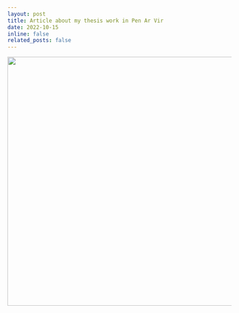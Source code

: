 ```yaml
---
layout: post
title: Article about my thesis work in Pen Ar Vir
date: 2022-10-15
inline: false
related_posts: false
---
```


<center><img width="560" src="../../assets/img/ArticlePenArVir.pdf"></center>